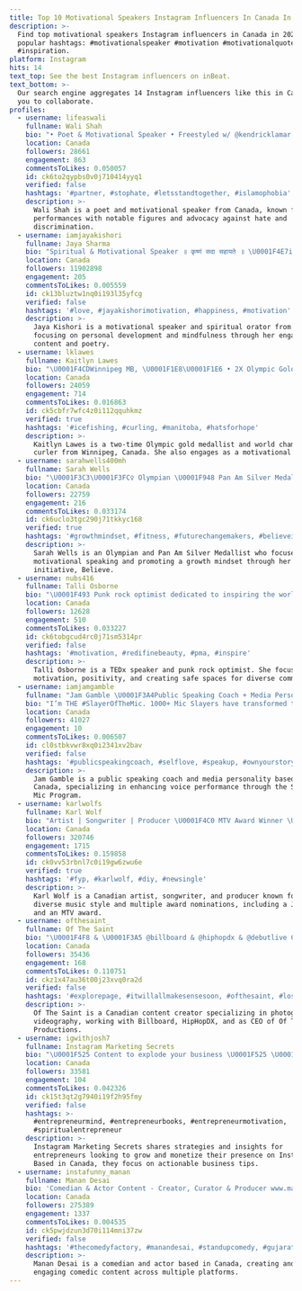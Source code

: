 ```yaml
---
title: Top 10 Motivational Speakers Instagram Influencers In Canada In 2024
description: >-
  Find top motivational speakers Instagram influencers in Canada in 2024. Most
  popular hashtags: #motivationalspeaker #motivation #motivationalquotes
  #inspiration.
platform: Instagram
hits: 14
text_top: See the best Instagram influencers on inBeat.
text_bottom: >-
  Our search engine aggregates 14 Instagram influencers like this in Canada for
  you to collaborate.
profiles:
  - username: lifeaswali
    fullname: Wali Shah
    bio: "• Poet & Motivational Speaker • Freestyled w/ @kendricklamar • Performed w/ @barackobama • @RBC Top 25 Canadian Immigrants \U0001F341 \U0001F1F5\U0001F1F0"
    location: Canada
    followers: 28661
    engagement: 863
    commentsToLikes: 0.050057
    id: ck6to2qypbs0v0j710414yyq1
    verified: false
    hashtags: '#partner, #stophate, #letsstandtogether, #islamophobia'
    description: >-
      Wali Shah is a poet and motivational speaker from Canada, known for his
      performances with notable figures and advocacy against hate and
      discrimination.
  - username: iamjayakishori
    fullname: Jaya Sharma
    bio: "Spiritual & Motivational Speaker ॥ कृष्णं सदा सहायते ॥ \U0001F4E7insta@iamjayakishori.com New song out now! \U0001F447 \U0001F447"
    location: Canada
    followers: 11902898
    engagement: 205
    commentsToLikes: 0.005559
    id: ck13bluztw1nq0i193l35yfcg
    verified: false
    hashtags: '#love, #jayakishorimotivation, #happiness, #motivation'
    description: >-
      Jaya Kishori is a motivational speaker and spiritual orator from India,
      focusing on personal development and mindfulness through her engaging
      content and poetry.
  - username: lklawes
    fullname: Kaitlyn Lawes
    bio: "\U0001F4CDWinnipeg MB, \U0001F1E8\U0001F1E6 • 2X Olympic Gold Medallist • World Champion • Third- @teamjenniferjones • Motivational Speaker"
    location: Canada
    followers: 24059
    engagement: 714
    commentsToLikes: 0.016863
    id: ck5cbfr7wfc4z0i112qquhkmz
    verified: true
    hashtags: '#icefishing, #curling, #manitoba, #hatsforhope'
    description: >-
      Kaitlyn Lawes is a two-time Olympic gold medallist and world champion
      curler from Winnipeg, Canada. She also engages as a motivational speaker.
  - username: sarahwells400mh
    fullname: Sarah Wells
    bio: "\U0001F3C3\U0001F3FC‍♀️ Olympian \U0001F948 Pan Am Silver Medallist \U0001F3A4 Motivational #Speaker \U0001F31F Founder of the @believeinitiative"
    location: Canada
    followers: 22759
    engagement: 216
    commentsToLikes: 0.033174
    id: ck6uclo3tgc290j71tkkyc168
    verified: true
    hashtags: '#growthmindset, #fitness, #futurechangemakers, #believeinitiative'
    description: >-
      Sarah Wells is an Olympian and Pan Am Silver Medallist who focuses on
      motivational speaking and promoting a growth mindset through her
      initiative, Believe.
  - username: nubs416
    fullname: Talli Osborne
    bio: "\U0001F493 Punk rock optimist dedicated to inspiring the world. ❌ TEDx Speaker \U0001F3A4 @NubsandherStuds \U0001F408‍⬛ @theSweetestMiso This is a safe space! ✌\U0001F3FC\U0001F4AF\U0001F3F3️‍\U0001F308♿️✊\U0001F3FE\U0001F495\U0001F918\U0001F3FC"
    location: Canada
    followers: 12628
    engagement: 510
    commentsToLikes: 0.033227
    id: ck6tobgcud4rc0j71sm5314pr
    verified: false
    hashtags: '#motivation, #redifinebeauty, #pma, #inspire'
    description: >-
      Talli Osborne is a TEDx speaker and punk rock optimist. She focuses on
      motivation, positivity, and creating safe spaces for diverse communities.
  - username: iamjamgamble
    fullname: "Jam Gamble \U0001F3A4Public Speaking Coach + Media Personality"
    bio: "I’m THE #SlayerOfTheMic. 1000+ Mic Slayers have transformed their voices through #SlayTheMic Program™️ Psst…You’re Next\U0001F609 Need more JAM? Look here\U0001F447\U0001F3FE"
    location: Canada
    followers: 41027
    engagement: 10
    commentsToLikes: 0.006507
    id: cl0stbkvwr8xq0i2341xv2bav
    verified: false
    hashtags: '#publicspeakingcoach, #selflove, #speakup, #ownyourstory'
    description: >-
      Jam Gamble is a public speaking coach and media personality based in
      Canada, specializing in enhancing voice performance through the Slay The
      Mic Program.
  - username: karlwolfs
    fullname: Karl Wolf
    bio: "Artist | Songwriter | Producer \U0001F4C0 MTV Award Winner \U0001F3C6 4x JUNO Nominee Pre-save ONLY TONIGHT \U0001F4BF\U0001F3A7\U0001F4BF"
    location: Canada
    followers: 320746
    engagement: 1715
    commentsToLikes: 0.159858
    id: ck0vv53rbnl7c0i19gw6zwu6e
    verified: true
    hashtags: '#fyp, #karlwolf, #diy, #newsingle'
    description: >-
      Karl Wolf is a Canadian artist, songwriter, and producer known for his
      diverse music style and multiple award nominations, including a Juno Award
      and an MTV award.
  - username: ofthesaint_
    fullname: Of The Saint
    bio: "\U0001F4F8 & \U0001F3A5 @billboard & @hiphopdx & @debutlive CEO of @ofthesaintproductions & @themom3ntnet MGMT: @katrinaayracco"
    location: Canada
    followers: 35436
    engagement: 168
    commentsToLikes: 0.110751
    id: ckz1x47au36t00j23xvq0ra2d
    verified: false
    hashtags: '#explorepage, #itwillallmakesensesoon, #ofthesaint, #losangeles'
    description: >-
      Of The Saint is a Canadian content creator specializing in photography and
      videography, working with Billboard, HipHopDX, and as CEO of Of The Saint
      Productions.
  - username: igwithjosh7
    fullname: Instagram Marketing Secrets
    bio: "\U0001F525 Content to explode your business \U0001F525 \U0001F464Ideas and formulas for entrepreneurs \U0001F4E4DM for promo/Biz\U0001F4E5 \U0001F447 Learn how to grow & monetize on IG"
    location: Canada
    followers: 33581
    engagement: 104
    commentsToLikes: 0.042326
    id: ck15t3qt2g7940i19f2h95fmy
    verified: false
    hashtags: >-
      #entrepreneurmind, #entrepreneurbooks, #entrepreneurmotivation,
      #spiritualentrepreneur
    description: >-
      Instagram Marketing Secrets shares strategies and insights for
      entrepreneurs looking to grow and monetize their presence on Instagram.
      Based in Canada, they focus on actionable business tips.
  - username: instafunny_manan
    fullname: Manan Desai
    bio: 'Comedian & Actor Content - Creator, Curator & Producer www.manandesai.in'
    location: Canada
    followers: 275389
    engagement: 1337
    commentsToLikes: 0.004535
    id: ck5pwjdzun3d70i114mni37zw
    verified: false
    hashtags: '#thecomedyfactory, #manandesai, #standupcomedy, #gujarati'
    description: >-
      Manan Desai is a comedian and actor based in Canada, creating and curating
      engaging comedic content across multiple platforms.
---
```


